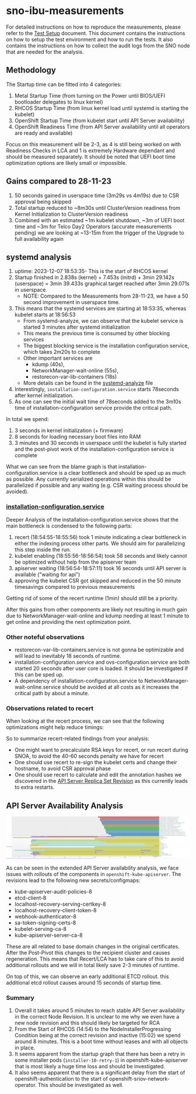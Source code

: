 # sno-ibu-measurements

For detailed instructions on how to reproduce the measurements, please refer to the [Test Setup](TEST_SETUP.md) document.
This document contains the instructions on how to setup the test environment and how to run the tests.
It also contains the instructions on how to collect the audit logs from the SNO node that are needed for the analysis.

## Methodology


The Startup time can be fitted into 4 categories:

1. Metal Startup Time (from turning on the Power until BIOS/UEFI bootloader delegates to linux kernel)
2. RHCOS Startup Time (from linux kernel load until systemd is starting the kubelet)
3. OpenShift Startup Time (from kubelet start until API Server availability)
4. OpenShift Readiness Time (from API Server availability until all operators are ready and available)


Focus on this measurement will be 2-3, as 4 is still being worked on with Readiness Checks in LCA and 1 is extremely Hardware dependant and should
be measured separately. It should be noted that UEFI boot time optimization options are likely small or impossible.

## Gains compared to 28-11-23

1. 50 seconds gained in userspace time (3m29s vs 4m19s) due to CSR approval being skipped
2. Total startup reduced to ~8m30s until ClusterVersion readiness from Kernel Initialization to ClusterVersion readiness
3. Combined with an estimated ~1m kubelet shutdown, ~3m of UEFI boot time and ~3m for Telco Day2 Operators (accurate measurements pending) we are looking at ~13-15m from the trigger of the Upgrade to full availability again

## systemd analysis

1. uptime: 2023-12-07 18:53:35- This is the start of RHCOS kernel
2. Startup finished in 2.838s (kernel) + 7.453s (initrd) + 3min 29.142s (userspace) = 3min 39.433s graphical.target reached after 3min 29.071s in userspace.
   * NOTE: Compared to the Measurements from 28-11-23, we have a 50 second improvement in userspace time.
3. This means that the systemd services are starting at 18:53:35, whereas kubelet starts at 18:56:53
   * From systemd-analyze, we can observe that the kubelet service is started 3 minutes after systemd initialization
   * This means the previous time is consumed by other blocking services
   * The biggest blocking service is the installation configuration service, which takes 2m20s to complete
   * Other important services are 
     * kdump (40s), 
     * NetworkManager-wait-online (55s), 
     * restorecon-var-lib-containers (18s)
   * More details can be found in the [systemd-analyze](systemd-analyze-plot.html) file
4. Interestingly, `installation-configuration.service` starts 78seconds after kernel initialization.
5. As one can see the initial wait time of 78seconds added to the 3m10s time of installation-configuration service provide the critical path.

In total we spend:
1. 3 seconds in kernel initialization (+ firmware)
2. 8 seconds for loading necessary boot files into RAM
3. 3 minutes and 30 seconds in userspace until the kubelet is fully started and the post-pivot work of the installation-configuration service is complete

What we can see from the blame graph is that installation-configuration.service is a clear bottleneck and should be sped up as much as possible.
Any currently serialized operations within this should be parallelized if possible and any waiting (e.g. CSR waiting process should be avoided).

### [installation-configuration.service](installation-configuration.service.log)

Deeper Analysis of the installation-configuration.service shows that the main bottleneck is condensed to the following parts:

1. recert (18:54:55-18:55:56) took 1 minute indicating a clear bottleneck in either the indexing process other parts. We should aim for parallelizing this step inside the run.
2. kubelet enabling (18:55:56-18:56:54) took 58 seconds and likely cannot be optimized without help from the apiserver team
3. apiserver waiting (18:56:54-18:57:11) took 16 seconds until API server is available ("waiting for api")
4. approving the kubelet CSR got skipped and reduced in the 50 minute timesavings compared to previous measurements

Getting rid of some of the recert runtime (1min) should still be a priority.

After this gains from other components are likely not resulting in much gain due to NetworkManager-wait-online and kdump needing at least 1 minute to get online
and providing the next optimization point.

### Other noteful observations

* restorecon-var-lib-containers.service is not gonna be optimizable and will lead to inevitably 18 seconds of runtime.
* installation-configuration.service and ovs-configuration.service are both started 20 seconds after user core is loaded. It should be investigated if this can be sped up.
* A dependency of installation-configuration.service to NetworkManager-wait-online.service should be avoided at all costs as it increases the critical path by about a minute.

### Observations related to recert

When looking at the recert process, we can see that the following optimizations might help reduce timings:

So to summarize recert-related findings from your analysis:
* One might want to precalculate RSA keys for recert, or run recert during SNOA, to avoid the 40-60 seconds penalty we have for recert
* One should use recert to re-sign the kubelet certs and change their hostname, to avoid CSR approval phase
* One should use recert to calculate and edit the annotation hashes we discovered in the [API Server Replica Set Revision](apiserver-revisions) as this currently leads to extra restarts.

## API Server Availability Analysis

![API Server Availability](API-Server-Start-Timings.png)

As can be seen in the extended API Server availability analysis, we face issues with rollouts of the components in `openshift-kube-apiserver`. 
The revisions lead to the following new secrets/configmaps:
- kube-apiserver-audit-policies-8
- etcd-client-8
- localhost-recovery-serving-certkey-8
- localhost-recovery-client-token-8
- webhook-authenticator-8
- sa-token-signing-certs-8
- kubelet-serving-ca-8
- kube-apiserver-server-ca-8

These are all related to base domain changes in the original certificates. After the Post-Pivot this changes to the recipient cluster
and causes regeneration. This means that Recert/LCA has to take care of this to avoid additional rollouts and we will in total likely save 2-3 minutes of runtime.

On top of this, we can observe an early additional ETCD rollout. this additional etcd rollout causes around 15 seconds of startup time.

### Summary

1. Overall it takes around 5 minutes to reach stable API Server availability in the correct Node Revision. It is unclear to me why we even have a new node revision and this should likely be targeted for RCA
2. From the Start of RHCOS (14:54) to the NodeInstallerProgressing Condition being at the correct revision and inactive (15:02) we spend around 8 minutes. This is a boot time without leases and with all objects in place.
3. It seems apparent from the startup graph that there has been a retry in some installer pods (`installer-10-retry-1`) in openshift-kube-apiserver that is most likely a huge time loss and should be investigated.
4. It also seems apparent that there is a significant delay from the start of openshift-authentication to the start of openshift-sriov-network-operator. This should be investigated as well.
